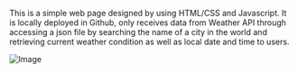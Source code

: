 This is a simple web page designed by using HTML/CSS and Javascript. It is locally deployed in Github, only receives data from Weather API through accessing a json file by searching the name of a city in the world and retrieving current weather condition as well as local date and time to users.

![Image](https://github.com/user-attachments/assets/491975c0-eb04-492e-9850-ccf397e3eaf2)
